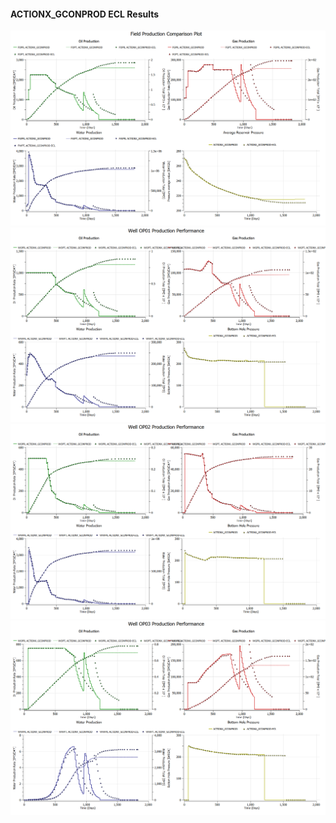 #### ACTIONX_GCONPROD ECL Results

![](ECL/ACTIONX_GCONPROD-Field_Production_Comparison_Plot.png)
![](ECL/ACTIONX_GCONPROD-Well_OP01_Production_Performance.png)
![](ECL/ACTIONX_GCONPROD-Well_OP02_Production_Performance.png)
![](ECL/ACTIONX_GCONPROD-Well_OP03_Production_Performance.png)
